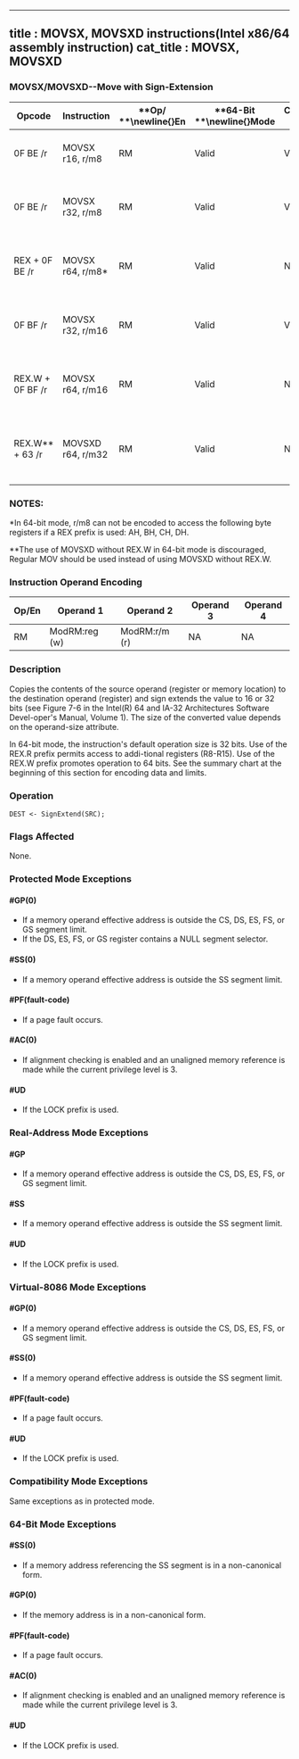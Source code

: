 ----------------------------
title : MOVSX, MOVSXD instructions(Intel x86/64 assembly instruction)
cat_title : MOVSX, MOVSXD
----------------------------
### MOVSX/MOVSXD--Move with Sign-Extension


|**Opcode**|**Instruction**|**Op/ **\newline{}**En**|**64-Bit **\newline{}**Mode**|**Compat/**\newline{}**Leg Mode**|**Description**|
|----------|---------------|------------------------|-----------------------------|---------------------------------|---------------|
|0F BE /r|MOVSX r16, r/m8|RM|Valid|Valid|Move byte to word with sign-extension.|
|0F BE /r|MOVSX r32, r/m8|RM|Valid|Valid|Move byte to doubleword with sign-extension.|
|REX + 0F BE /r|MOVSX r64, r/m8*|RM|Valid|N.E.|Move byte to quadword with sign-extension.|
|0F BF /r|MOVSX r32, r/m16|RM|Valid|Valid|Move word to doubleword, with sign-extension.|
|REX.W + 0F BF /r|MOVSX r64, r/m16|RM|Valid |N.E.|Move word to quadword with sign-extension.|
|REX.W** + 63 /r|MOVSXD r64, r/m32|RM|Valid |N.E.|Move doubleword to quadword with sign-extension.|
### NOTES:


*In 64-bit mode, r/m8 can not be encoded to access the following byte registers if a REX prefix is used: AH, BH, CH, DH.

**The use of MOVSXD without REX.W in 64-bit mode is discouraged, Regular MOV should be used instead of using MOVSXD without REX.W. 

### Instruction Operand Encoding


|Op/En|Operand 1|Operand 2|Operand 3|Operand 4|
|-----|---------|---------|---------|---------|
|RM|ModRM:reg (w)|ModRM:r/m (r)|NA|NA|
### Description


Copies the contents of the source operand (register or memory location) to the destination operand (register) and sign extends the value to 16 or 32 bits (see Figure 7-6 in the Intel(R) 64 and IA-32 Architectures Software Devel-oper's Manual, Volume 1). The size of the converted value depends on the operand-size attribute.

In 64-bit mode, the instruction's default operation size is 32 bits. Use of the REX.R prefix permits access to addi-tional registers (R8-R15). Use of the REX.W prefix promotes operation to 64 bits. See the summary chart at the beginning of this section for encoding data and limits.


### Operation

```info-verb
DEST <- SignExtend(SRC);
```
### Flags Affected


None.


### Protected Mode Exceptions

#### #GP(0)
* If a memory operand effective address is outside the CS, DS, ES, FS, or GS segment limit.
* If the DS, ES, FS, or GS register contains a NULL segment selector.

#### #SS(0)
* If a memory operand effective address is outside the SS segment limit.

#### #PF(fault-code)
* If a page fault occurs.

#### #AC(0)
* If alignment checking is enabled and an unaligned memory reference is made while the current privilege level is 3.

#### #UD
* If the LOCK prefix is used.

### Real-Address Mode Exceptions

#### #GP
* If a memory operand effective address is outside the CS, DS, ES, FS, or GS segment limit.

#### #SS
* If a memory operand effective address is outside the SS segment limit.

#### #UD
* If the LOCK prefix is used.

### Virtual-8086 Mode Exceptions

#### #GP(0)
* If a memory operand effective address is outside the CS, DS, ES, FS, or GS segment limit.

#### #SS(0)
* If a memory operand effective address is outside the SS segment limit.

#### #PF(fault-code)
* If a page fault occurs.

#### #UD
* If the LOCK prefix is used.

### Compatibility Mode Exceptions



Same exceptions as in protected mode.


### 64-Bit Mode Exceptions

#### #SS(0)
* If a memory address referencing the SS segment is in a non-canonical form.

#### #GP(0)
* If the memory address is in a non-canonical form.

#### #PF(fault-code)
* If a page fault occurs.

#### #AC(0)
* If alignment checking is enabled and an unaligned memory reference is made while the current privilege level is 3.

#### #UD
* If the LOCK prefix is used.
